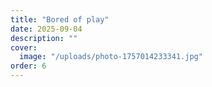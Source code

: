 ```yaml
---
title: "Bored of play"
date: 2025-09-04
description: ""
cover:
  image: "/uploads/photo-1757014233341.jpg"
order: 6
---
```



